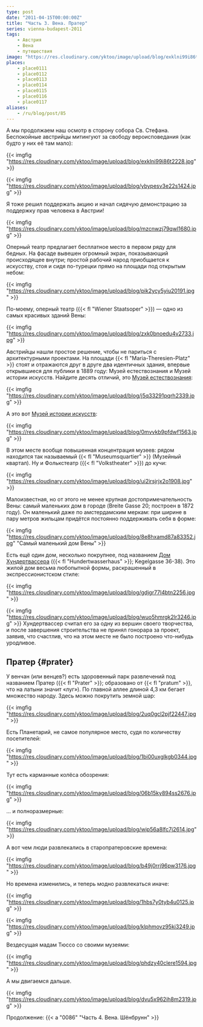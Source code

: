 ```yaml
---
type: post
date: "2011-04-15T00:00:00Z"
title: "Часть 3. Вена. Пратер"
series: vienna-budapest-2011
tags:
    - Австрия
    - Вена
    - путешествия
image: "https://res.cloudinary.com/yktoo/image/upload/blog/exklni99i86t2228.jpg"
places:
    - place0111
    - place0112
    - place0113
    - place0114
    - place0115
    - place0116
    - place0117
aliases:
    - /ru/blog/post/85
---
```


А мы продолжаем наш осмотр в сторону собора Св. Стефана. Беспокойные австрийцы митингуют за свободу вероисповедания (как будто у них её там мало):

{{< imgfig "https://res.cloudinary.com/yktoo/image/upload/blog/exklni99i86t2228.jpg" >}}

<!--more-->

{{< imgfig "https://res.cloudinary.com/yktoo/image/upload/blog/ybypesv3e22s1424.jpg" >}}

Я тоже решил поддержать акцию и начал сидячую демонстрацию за поддержку прав человека в Австрии!

{{< imgfig "https://res.cloudinary.com/yktoo/image/upload/blog/mzcnwzj79qwl1680.jpg" >}}

Оперный театр предлагает бесплатное место в первом ряду для бедных. На фасаде вывешен огромный экран, показывающий происходящее внутри; простой рабочий народ приобщается к искусству, стоя и сидя по-турецки прямо на площади под открытым небом:

{{< imgfig "https://res.cloudinary.com/yktoo/image/upload/blog/pik2ycy5yiu20191.jpg" >}}

По-моему, оперный театр ({{< fl "Wiener Staatsoper" >}}) — одно из самых красивых зданий Вены:

{{< imgfig "https://res.cloudinary.com/yktoo/image/upload/blog/zxk0bnoedu4v2733.jpg" >}}

Австрийцы нашли простое решение, чтобы не париться с архитектурными проектами. На площади {{< fl "Maria-Theresien-Platz" >}} стоят и отражаются друг в друге два идентичных здания, впервые открывшиеся для публики в 1889 году: Музей естествознания и Музей истории искусств. Найдите десять отличий, это [Музей естествознания](http://www.nhm-wien.ac.at/):

{{< imgfig "https://res.cloudinary.com/yktoo/image/upload/blog/j5q33291pqrh2339.jpg" >}}

А это вот [Музей истории искусств](http://www.khm.at/):

{{< imgfig "https://res.cloudinary.com/yktoo/image/upload/blog/0mvvkb9pfdwf1563.jpg" >}}

В этом месте вообще повышенная концентрация музеев: рядом находится так называемый {{< fl "Museumsquartier" >}} (Музейный квартал). Ну и Фолькстеатр ({{< fl "Volkstheater" >}}) до кучи:

{{< imgfig "https://res.cloudinary.com/yktoo/image/upload/blog/ui2irsjrjx2o1908.jpg" >}}

Малоизвестная, но от этого не менее крупная достопримечательность Вены: самый маленьких дом в городе (Breite Gasse 20; построен в 1872 году). Он маленький даже по амстердамским меркам: при ширине в пару метров жильцам придётся постоянно поддерживать себя в форме:

{{< imgfig "https://res.cloudinary.com/yktoo/image/upload/blog/8e8hxamd87a83352.jpg" "Самый маленький дом Вены" >}}

Есть ещё один дом, несколько покрупнее, под названием [Дом Хундертвассера](http://www.hundertwasserhaus.at/) ({{< fl "Hundertwasserhaus" >}}; Kegelgasse 36-38). Это жилой дом весьма любопытной формы, раскрашенный в экспрессионистском стиле:

{{< imgfig "https://res.cloudinary.com/yktoo/image/upload/blog/gdjgr77l4btn2256.jpg" >}}

{{< imgfig "https://res.cloudinary.com/yktoo/image/upload/blog/wuo5hmrgk2lr3246.jpg" >}}
Хундертвассер считал его за одну из вершин своего творчества, и после завершения строительства не принял гонорара за проект, заявив, что счастлив, что на этом месте не было построено что-нибудь уродливое.

## Пратер {#prater}

У венчан (или венцев?) есть здоровенный парк развлечений под названием Пратер ({{< fl "Prater" >}}; образовано от {{< fl "pratum" >}}, что на латыни значит «луг»). По главной аллее длиной 4,3 км бегает множество народу. Здесь можно покрутить земной шар:

{{< imgfig "https://res.cloudinary.com/yktoo/image/upload/blog/2uq0gcl2pjf22447.jpg" >}}

Есть Планетарий, не самое популярное место, судя по количеству посетителей:

{{< imgfig "https://res.cloudinary.com/yktoo/image/upload/blog/1bi00uxglkgb0344.jpg" >}}

Тут есть карманные колёса обозрения:

{{< imgfig "https://res.cloudinary.com/yktoo/image/upload/blog/06b15ky894ss2676.jpg" >}}

… и полноразмерные:

{{< imgfig "https://res.cloudinary.com/yktoo/image/upload/blog/wip56a8lfc7j2614.jpg" >}}

А вот чем люди развлекались в старопратеровские времена:

{{< imgfig "https://res.cloudinary.com/yktoo/image/upload/blog/b49j0rrj96pw3176.jpg" >}}

Но времена изменились, и теперь модно развлекаться иначе:

{{< imgfig "https://res.cloudinary.com/yktoo/image/upload/blog/1hbs7y0tyb4u0125.jpg" >}}

{{< imgfig "https://res.cloudinary.com/yktoo/image/upload/blog/klphmovz95ki3249.jpg" >}}

Вездесущая мадам Тюссо со своими музеями:

{{< imgfig "https://res.cloudinary.com/yktoo/image/upload/blog/phdzy40clere1594.jpg" >}}

А мы двигаемся дальше.

{{< imgfig "https://res.cloudinary.com/yktoo/image/upload/blog/dvu5x962ih8m2319.jpg" >}}

Продолжение: {{< a "0086" "Часть 4. Вена. Шёнбрунн" >}}
